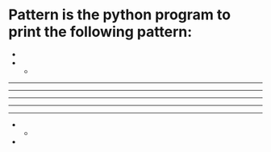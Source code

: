 # Pattern is the python program to print the following pattern:

*
* *
* * *
* * * *
* * * * *
* * * *
* * *
* *
*
